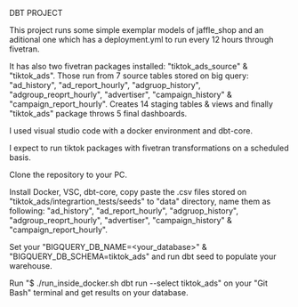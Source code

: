 DBT PROJECT

This project runs some simple exemplar models of jaffle_shop and an aditional one which has a deployment.yml
to run every 12 hours through fivetran. 

It has also two fivetran packages installed: "tiktok_ads_source" & "tiktok_ads". Those run from 7 source tables
stored on big query: "ad_history", "ad_report_hourly", "adgruop_history", "adgroup_reoprt_hourly", "advertiser", 
"campaign_history" & "campaign_report_hourly". Creates 14 staging tables & views and finally "tiktok_ads" package throws
5 final dashboards.

I used visual studio code with a docker environment and dbt-core.

I expect to run tiktok packages with fivetran transformations on a scheduled basis.

Clone the repository to your PC.

Install Docker, VSC, dbt-core, copy paste the .csv files stored on "tiktok_ads/integrartion_tests/seeds" to "data"
directory, name them as following: "ad_history", "ad_report_hourly", "adgruop_history", "adgroup_reoprt_hourly", "advertiser", 
"campaign_history" & "campaign_report_hourly".

Set your "BIGQUERY_DB_NAME=<your_database>" & "BIGQUERY_DB_SCHEMA=tiktok_ads" and run dbt seed to populate your warehouse.

Run "$ ./run_inside_docker.sh dbt run --select tiktok_ads" on your "Git Bash" terminal and get results on your database.
